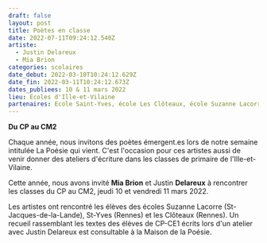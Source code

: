 ```yaml
---
draft: false
layout: post
title: Poètes en classe
date: 2022-07-11T09:24:12.540Z
artiste:
  - Justin Delareux
  - Mia Brion
categories: scolaires
date_debut: 2022-03-10T10:24:12.629Z
date_fin: 2022-03-11T10:24:12.673Z
dates_publiees: 10 & 11 mars 2022
lieu: Ecoles d'Ille-et-Vilaine
partenaires: Ecole Saint-Yves, école Les Clôteaux, école Suzanne Lacorre
---
```

**Du CP au CM2**

Chaque année, nous invitons des poètes émergent.es lors de notre semaine intitulée La Poésie qui vient. C'est l'occasion pour ces artistes aussi de venir donner des ateliers d'écriture dans les classes de primaire de l'Ille-et-Vilaine.

Cette année, nous avons invité **Mia Brion** et Justin **Delareux** à rencontrer les classes du CP au CM2, jeudi 10 et vendredi 11 mars 2022.

Les artistes ont rencontré les élèves des écoles Suzanne Lacorre (St-Jacques-de-la-Lande), St-Yves (Rennes) et les Clôteaux (Rennes). Un recueil rassemblant les textes des élèves de CP-CE1 écrits lors d'un atelier avec Justin Delareux est consultable à la Maison de la Poésie.
